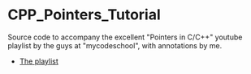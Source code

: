# CPP_Pointers_Tutorial
Source code to accompany the excellent "Pointers in C/C++" youtube playlist by the guys at "mycodeschool", with annotations by me.

- [The playlist](https://www.youtube.com/watch?v=h-HBipu_1P0&list=PL2_aWCzGMAwLZp6LMUKI3cc7pgGsasm2_)
